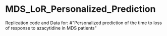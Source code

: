 # MDS_LoR_Personalized_Prediction
Replication code and Data for:  #"Personalized prediction of the time to loss of response to azacytidine in MDS patients"
